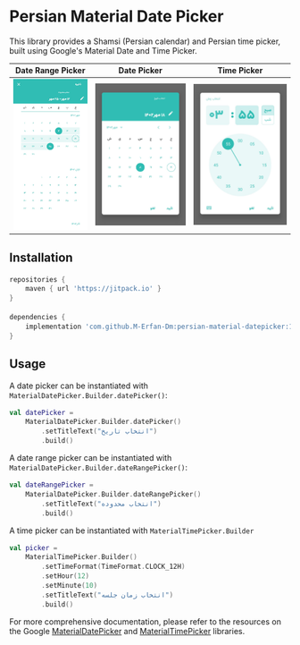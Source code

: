 # Persian Material Date Picker

This library provides a Shamsi (Persian calendar) and Persian time picker, built using Google's Material Date and Time Picker.

|                                                          Date Range Picker                                                          |                                                       Date Picker                                                        |                                                       Time Picker                                                        |
|:-----------------------------------------------------------------------------------------------------------------------------------:|:------------------------------------------------------------------------------------------------------------------------:|:------------------------------------------------------------------------------------------------------------------------:|
| ![Date Range Picker](https://raw.githubusercontent.com/M-Erfan-Dm/persian-material-datepicker/master/resources/dateRangePicker.jpg) | ![Date Picker](https://raw.githubusercontent.com/M-Erfan-Dm/persian-material-datepicker/master/resources/datePicker.jpg) | ![Time Picker](https://raw.githubusercontent.com/M-Erfan-Dm/persian-material-datepicker/master/resources/timepicker.jpg) |

## Installation



```gradle
repositories {
    maven { url 'https://jitpack.io' }
}

dependencies {
    implementation 'com.github.M-Erfan-Dm:persian-material-datepicker:1.0.0'
}
```

## Usage

A date picker can be instantiated with
`MaterialDatePicker.Builder.datePicker()`:

```kt
val datePicker =
    MaterialDatePicker.Builder.datePicker()
        .setTitleText("انتخاب تاریخ")
        .build()
```

A date range picker can be instantiated with
`MaterialDatePicker.Builder.dateRangePicker()`:

```kt
val dateRangePicker =
    MaterialDatePicker.Builder.dateRangePicker()
        .setTitleText("انتخاب محدوده")
        .build()
```

A time picker can be instantiated with `MaterialTimePicker.Builder`

```kt
val picker =
    MaterialTimePicker.Builder()
        .setTimeFormat(TimeFormat.CLOCK_12H)
        .setHour(12)
        .setMinute(10)
        .setTitleText("انتخاب زمان جلسه")
        .build()
```

For more comprehensive documentation, please refer to the resources on the Google [MaterialDatePicker](https://github.com/material-components/material-components-android/blob/master/docs/components/DatePicker.md) and [MaterialTimePicker](https://github.com/material-components/material-components-android/blob/master/docs/components/TimePicker.md) libraries.